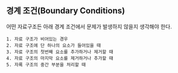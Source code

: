 ## 경계 조건(Boundary Conditions)

어떤 자료구조든 아래 경계 조건에서 문제가 발생하지 않을지 생각해야 한다.

```
1. 자료 구조가 비어있는 경우
2. 자료 구조에 단 하나의 요소가 들어있을 때
3. 자료 구조의 첫번째 요소를 추가하거나 제거할 때
4. 자료 구조의 마지막 요소를 제거하거나 추가할 때
5. 자룍 구조의 중간 부분을 처리할 때
```